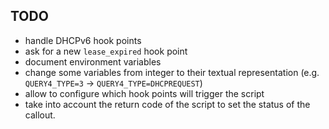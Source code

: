 
## TODO

- handle DHCPv6 hook points
- ask for a new `lease_expired` hook point
- document environment variables
- change some variables from integer to their textual representation
  (e.g. `QUERY4_TYPE=3` → `QUERY4_TYPE=DHCPREQUEST`)
- allow to configure which hook points will trigger the script
- take into account the return code of the script to set the status
  of the callout.
